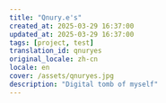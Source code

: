 ```yaml
---
title: "Qnury.e's"
created_at: 2025-03-29 16:37:00
updated_at: 2025-03-29 16:37:00
tags: [project, test]
translation_id: qnuryes
original_locale: zh-cn
locale: en
cover: /assets/qnuryes.jpg
description: "Digital tomb of myself"
---
```

